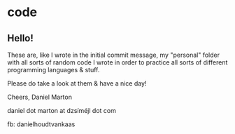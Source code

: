 # code

## Hello!

These are, like I wrote in the initial commit message, my "personal" folder with all sorts of random code I wrote in order to practice all sorts of different programming languages & stuff.

Please do take a look at them & have a nice day!

Cheers,
Daniel Marton 

daniel dot marton at dzsíméjl dot com

fb: danielhoudtvankaas
